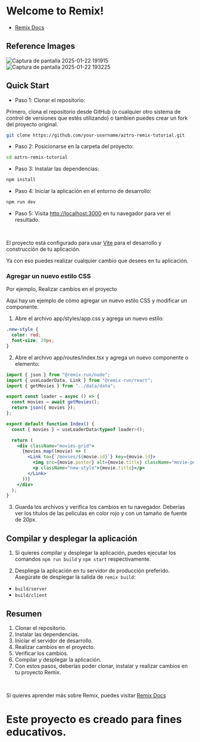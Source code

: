 # Welcome to Remix!

 - [Remix Docs](https://remix.run/docs)

## Reference Images

![Captura de pantalla 2025-01-22 191915](https://github.com/user-attachments/assets/d34e1e30-e1f5-4aae-a68a-68f29af0a42b)
![Captura de pantalla 2025-01-22 193225](https://github.com/user-attachments/assets/b598d803-7c0f-4136-a9e3-ffa8cd5f3a7b)

## Quick Start

* Paso 1: Clonar el repositorio: 
  
Primero, clona el repositorio desde GitHub (o cualquier otro sistema de control de versiones que estés utilizando) o tambien puedes crear un fork del proyecto original.

```sh
git clone https://github.com/your-username/aztro-remix-tutorial.git
```

* Paso 2: Posicionarse en la carpeta del proyecto:

```sh
cd aztro-remix-tutorial
```

* Paso 3: Instalar las dependencias:

```sh
npm install
```

* Paso 4: Iniciar la aplicación en el entorno de desarrollo:

```sh
npm run dev
```

* Paso 5: Visita [http://localhost:3000](http://localhost:3000) en tu navegador para ver el resultado.

<br>

El proyecto está configurado para usar [Vite](https://vitejs.dev/) para el desarrollo y construcción de tu aplicación.


Ya con eso puedes realizar cualquier cambio que desees en tu aplicación.

### Agregar un nuevo estilo CSS

Por ejemplo, Realizar cambios en el proyecto

Aquí hay un ejemplo de cómo agregar un nuevo estilo CSS y modificar un componente.

1.  Abre el archivo app/styles/app.css y agrega un nuevo estilo:

```css
.new-style {
  color: red;
  font-size: 20px;
}
```

2.  Abre el archivo app/routes/index.tsx y agrega un nuevo componente o elemento:

```jsx
import { json } from "@remix-run/node";
import { useLoaderData, Link } from "@remix-run/react";
import { getMovies } from "../data/data";

export const loader = async () => {
  const movies = await getMovies();
  return json({ movies });
};

export default function Index() {
  const { movies } = useLoaderData<typeof loader>();

  return (
    <div className="movies-grid">
      {movies.map((movie) => (
        <Link to={`/movies/${movie.id}`} key={movie.id}>
          <img src={movie.poster} alt={movie.title} className="movie-poster" />
          <p className="new-style">{movie.title}</p>
        </Link>
      ))}
    </div>
  );
}
```

3.  Guarda los archivos y verifica los cambios en tu navegador. Deberías ver los títulos de las películas en color rojo y con un tamaño de fuente de 20px.


## Compilar y desplegar la aplicación

1. Si quieres compilar y desplegar la aplicación, puedes ejecutar los comandos `npm run build` y `npm start` respectivamente.

2. Despliega la aplicación en tu servidor de producción preferido. Asegúrate de desplegar la salida de `remix build`:

- `build/server`
- `build/client`

## Resumen
1. Clonar el repositorio.
2. Instalar las dependencias.
3. Iniciar el servidor de desarrollo.
4. Realizar cambios en el proyecto.
5. Verificar los cambios.
6. Compilar y desplegar la aplicación.
7. Con estos pasos, deberías poder clonar, instalar y realizar  cambios en tu proyecto Remix.

<br>

Si quieres aprender más sobre Remix, puedes visitar [Remix Docs](https://remix.run/docs)

# Este proyecto es creado para fines educativos.